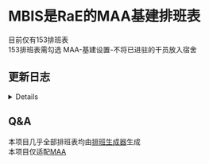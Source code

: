 # MBIS是RaE的MAA基建排班表  
目前仅有153排班表  
153排班表需勾选 MAA-基建设置-不将已进驻的干员放入宿舍  

## 更新日志
<details> 
  
- __153排班表 Alpha v0.2.2__  
1.修复了“5点班”迷迭香不上班的问题  
  
- __153排班表 Alpha v0.2.2__  
1.新增校正版  
2.菲亚梅塔修改为常驻“宿舍2”  
  
- __153排班表 Alpha v0.2.1__  
1.跳过了部分无需更换干员设施的重复操作  
  
- __153排班表 Alpha v0.2__  
1.重做整个排班框架  
  
- __153排班表 Alpha v0.1.4__  
1.修复5点班宿舍1仅入驻爱丽丝和宿舍2仅入驻车尔尼的问题  
2.菲亚梅塔修改为17点班使用
  
- __153排班表 Alpha v0.1.3__  
1.修复部分宿舍换干员出现循环问题  
  
- __153排班表 Alpha v0.1.2__  
1.所有班提前1个小时  
  
- __153排班表 Alpha v0.1.1__  
1.宿舍干员部分有些许改动  
  
- __153排班表 Alpha v0.1__  
1.初始生成  
</details>

## Q&A  
本项目几乎全部排班表均由[排班生成器](https://yituliu.site/riicCal/)生成  
本项目仅适配[MAA](https://github.com/MaaAssistantArknights/MaaAssistantArknights)
